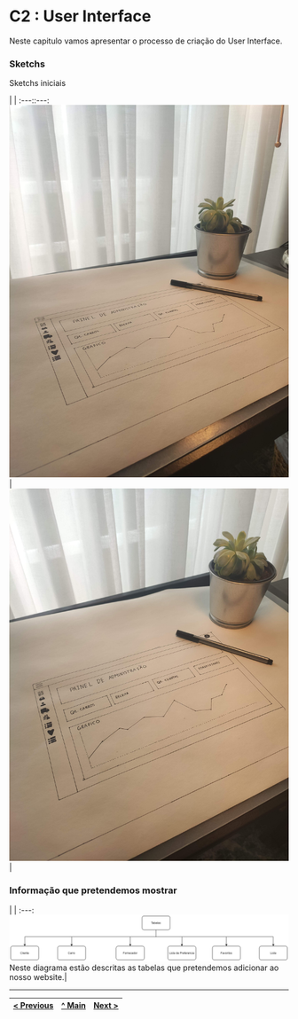 # C2 : User Interface

Neste capitulo vamos apresentar o processo de criação do User Interface.


### Sketchs

Sketchs iniciais

| |
:---::---:
![Planeamento do layout da app](images/image02.jpg) | ![Planeamento do layout da app](images/image01.jpg)
|



### Informação que pretendemos mostrar

| |
:---:
![An alternative description](images/imagem03.png)
Neste diagrama estão descritas as tabelas que pretendemos adicionar ao nosso website.|


---
[< Previous](c1.md) | [^ Main](https://github.com/exemploTrabalho/report) | [Next >](c3.md)
:--- | :---: | ---: 
